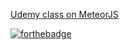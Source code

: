 [Udemy class on MeteorJS](https://www.udemy.com/meteorjs/learn/)

[![forthebadge](http://forthebadge.com/images/badges/uses-js.svg)](http://forthebadge.com)
